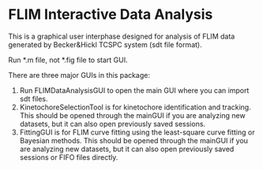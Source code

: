 # FLIM Interactive Data Analysis
This is a graphical user interphase designed for analysis of FLIM data generated by Becker&Hickl TCSPC system (sdt file format). 

Run *.m file, not *.fig file to start GUI.

There are three major GUIs in this package:
1. Run FLIMDataAnalysisGUI to open the main GUI where you can import sdt files.
2. KinetochoreSelectionTool is for kinetochore identification and tracking. This should be opened through the mainGUI if you are analyzing new datasets, but it can also open previously saved sessions.
3. FittingGUI is for FLIM curve fitting using the least-square curve fitting or Bayesian methods. This should be opened through the mainGUI if you are analyzing new datasets, but it can also open previously saved sessions or FIFO files directly.
